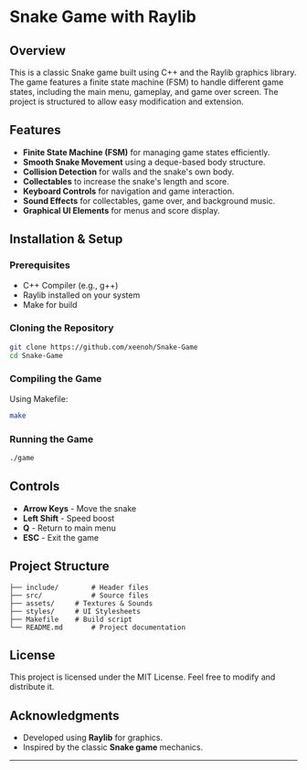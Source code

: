 # Snake Game with Raylib

## Overview

This is a classic Snake game built using C++ and the Raylib graphics library. The game features a finite state machine (FSM) to handle different game states, including the main menu, gameplay, and game over screen. The project is structured to allow easy modification and extension.

## Features

- **Finite State Machine (FSM)** for managing game states efficiently.
- **Smooth Snake Movement** using a deque-based body structure.
- **Collision Detection** for walls and the snake's own body.
- **Collectables** to increase the snake's length and score.
- **Keyboard Controls** for navigation and game interaction.
- **Sound Effects** for collectables, game over, and background music.
- **Graphical UI Elements** for menus and score display.

## Installation & Setup

### Prerequisites

- C++ Compiler (e.g., g++)
- Raylib installed on your system
- Make for build

### Cloning the Repository

```sh
git clone https://github.com/xeenoh/Snake-Game
cd Snake-Game
```

### Compiling the Game

Using Makefile:

```sh
make
```

### Running the Game

```sh
./game
```

## Controls

- **Arrow Keys** - Move the snake
- **Left Shift** - Speed boost
- **Q** - Return to main menu
- **ESC** - Exit the game

## Project Structure

```
├── include/		# Header files
├── src/			# Source files
├── assets/		# Textures & Sounds
├── styles/		# UI Stylesheets
├── Makefile	# Build script
└── README.md		# Project documentation
```

## License

This project is licensed under the MIT License. Feel free to modify and distribute it.

## Acknowledgments

- Developed using **Raylib** for graphics.
- Inspired by the classic **Snake game** mechanics.

---
